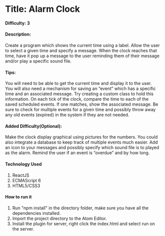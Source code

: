 # Title: Alarm Clock
#### Difficulty: 3
#### Description:
Create a program which shows the current time using a label. Allow the user to
select a given time and specify a message. When the clock reaches that time, have it pop up a
message to the user reminding them of their message and/or play a specific sound file.

#### Tips:
You will need to be able to get the current time and display it to the user. You will also
need a mechanism for saving an “event” which has a specific time and an associated message.
Try creating a custom class to hold this information. On each tick of the clock, compare the time
to each of the saved scheduled events. If one matches, show the associated message. Be sure
to check for multiple events for a given time and possibly throw away any old events (expired) in
the system if they are not needed.

#### Added Difficulty(Optional):
Make the clock display graphical using pictures for the numbers. You could
also integrate a database to keep track of multiple events much easier. Add an icon to your
messages and possibly specify which sound file is to played as the alarm. Remind the user if an
event is “overdue” and by how long.

#### Technology Used
1. ReactJS
2. ECMAScript 6
3. HTML5/CSS3

#### How to run it
1. Run "npm install" in the directory folder, make sure you have all the dependencies installed.
2. Import the project directory to the Atom Editor.
3. Install the plugin for server, right click the index.html and select run on the server.
